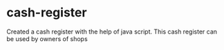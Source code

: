 # cash-register
Created a cash register with the help of java script. This cash register can be used by owners of shops 
